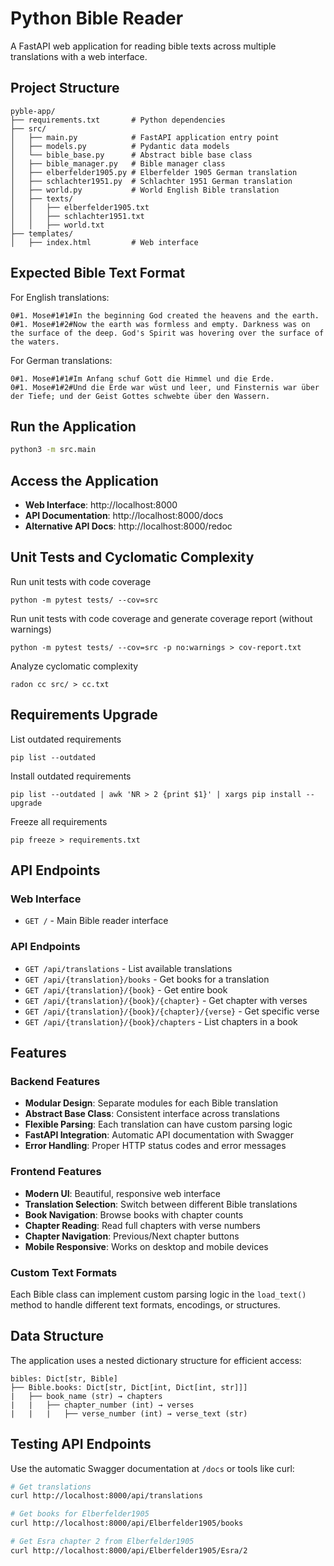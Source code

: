 # Python Bible Reader

A FastAPI web application for reading bible texts across multiple translations with a web interface.

## Project Structure

```
pyble-app/
├── requirements.txt       # Python dependencies
├── src/
│   ├── main.py            # FastAPI application entry point
│   ├── models.py          # Pydantic data models
│   └── bible_base.py      # Abstract bible base class
│   ├── bible_manager.py   # Bible manager class
│   ├── elberfelder1905.py # Elberfelder 1905 German translation
│   ├── schlachter1951.py  # Schlachter 1951 German translation
│   ├── world.py           # World English Bible translation
│   ├── texts/             
│   │   ├── elberfelder1905.txt
│   │   ├── schlachter1951.txt
│   │   ├── world.txt
├── templates/
│   ├── index.html         # Web interface
```

## Expected Bible Text Format

For English translations:
```
0#1. Mose#1#1#In the beginning God created the heavens and the earth.
0#1. Mose#1#2#Now the earth was formless and empty. Darkness was on the surface of the deep. God's Spirit was hovering over the surface of the waters.
```

For German translations:
```
0#1. Mose#1#1#Im Anfang schuf Gott die Himmel und die Erde.
0#1. Mose#1#2#Und die Erde war wüst und leer, und Finsternis war über der Tiefe; und der Geist Gottes schwebte über den Wassern.
```

## Run the Application

```bash
python3 -m src.main
```

## Access the Application

- **Web Interface**: http://localhost:8000
- **API Documentation**: http://localhost:8000/docs
- **Alternative API Docs**: http://localhost:8000/redoc


## Unit Tests and Cyclomatic Complexity

Run unit tests with code coverage
```
python -m pytest tests/ --cov=src
```

Run unit tests with code coverage and generate coverage report (without warnings)
```
python -m pytest tests/ --cov=src -p no:warnings > cov-report.txt
```

Analyze cyclomatic complexity
```
radon cc src/ > cc.txt
```
## Requirements Upgrade

List outdated requirements
```
pip list --outdated
```

Install outdated requirements
```
pip list --outdated | awk 'NR > 2 {print $1}' | xargs pip install --upgrade
```

Freeze all requirements
```
pip freeze > requirements.txt
```

## API Endpoints

### Web Interface
- `GET /` - Main Bible reader interface

### API Endpoints
- `GET /api/translations` - List available translations
- `GET /api/{translation}/books` - Get books for a translation
- `GET /api/{translation}/{book}` - Get entire book
- `GET /api/{translation}/{book}/{chapter}` - Get chapter with verses
- `GET /api/{translation}/{book}/{chapter}/{verse}` - Get specific verse
- `GET /api/{translation}/{book}/chapters` - List chapters in a book

## Features

### Backend Features
- **Modular Design**: Separate modules for each Bible translation
- **Abstract Base Class**: Consistent interface across translations
- **Flexible Parsing**: Each translation can have custom parsing logic
- **FastAPI Integration**: Automatic API documentation with Swagger
- **Error Handling**: Proper HTTP status codes and error messages

### Frontend Features
- **Modern UI**: Beautiful, responsive web interface
- **Translation Selection**: Switch between different Bible translations
- **Book Navigation**: Browse books with chapter counts
- **Chapter Reading**: Read full chapters with verse numbers
- **Chapter Navigation**: Previous/Next chapter buttons
- **Mobile Responsive**: Works on desktop and mobile devices

### Custom Text Formats

Each Bible class can implement custom parsing logic in the `load_text()` method to handle different text formats, encodings, or structures.

## Data Structure

The application uses a nested dictionary structure for efficient access:

```
bibles: Dict[str, Bible]
├── Bible.books: Dict[str, Dict[int, Dict[int, str]]]
|   ├── book_name (str) → chapters
|   |   ├── chapter_number (int) → verses  
|   |   |   ├── verse_number (int) → verse_text (str)
```

## Testing API Endpoints
Use the automatic Swagger documentation at `/docs` or tools like curl:

```bash
# Get translations
curl http://localhost:8000/api/translations

# Get books for Elberfelder1905
curl http://localhost:8000/api/Elberfelder1905/books

# Get Esra chapter 2 from Elberfelder1905
curl http://localhost:8000/api/Elberfelder1905/Esra/2
```